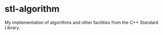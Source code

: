 # stl-algorithm
My implementation of algorithms and other facilities from the C++ Standard Library.
